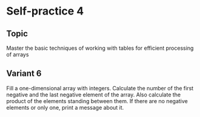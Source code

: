 # Self-practice 4

## Topic
Master the basic techniques of working with tables for efficient processing of arrays

## Variant 6 
Fill a one-dimensional array with integers. Calculate the number of the first negative and the last negative element of the array. Also calculate the product of the elements standing between them. If there are no negative elements or only one, print a message about it.

